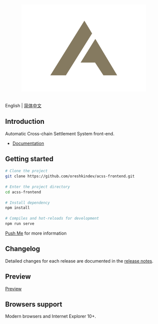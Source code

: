 <p align="center">
  <br>
  <img width="400" src="./src/assets/images/logo.svg" alt="logo of vue-awesome repository">
  <br>
  <br>
</p>


English | [简体中文](./README.zh-CN.md)

## Introduction

Automatic Cross-chain Settlement System front-end.

- [Documentation](https://github.com/oreshkindev/acss-frontend)


## Getting started

```bash
# Clone the project
git clone https://github.com/oreshkindev/acss-frontend.git

# Enter the project directory
cd acss-frontend

# Install dependency
npm install

# Compiles and hot-reloads for development
npm run serve
```

[Push Me](https://t.me/oreshkin_dev) for more information


## Changelog

Detailed changes for each release are documented in the [release notes](https://github.com/oreshkindev/acss-frontend/releases).


## Preview

[Preview](https://cards.acss.tech/)


## Browsers support

Modern browsers and Internet Explorer 10+.
